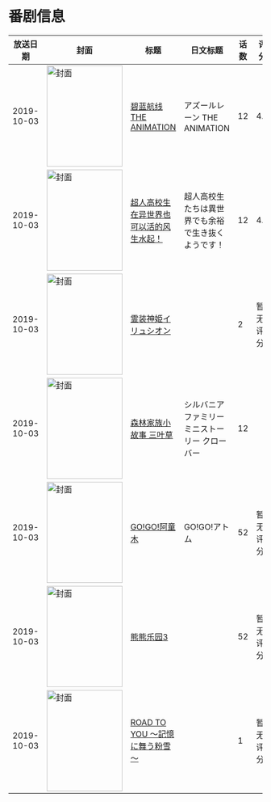 # 番剧信息

|放送日期|封面|标题|日文标题|话数|评分|评分人数|
|---|---|---|---|---|---|---|
|2019-10-03|<img src="//lain.bgm.tv/pic/cover/c/97/2a/260677_P5Z3f.jpg" alt="封面" style="width:150px;height:200px;object-fit:cover;">|[碧蓝航线 THE ANIMATION](https://bangumi.tv/subject/260677)|アズールレーン THE ANIMATION|12|4.9|2100人评分|
|2019-10-03|<img src="//lain.bgm.tv/pic/cover/c/6a/c3/277399_YYYpv.jpg" alt="封面" style="width:150px;height:200px;object-fit:cover;">|[超人高校生在异世界也可以活的风生水起！](https://bangumi.tv/subject/277399)|超人高校生たちは異世界でも余裕で生き抜くようです！|12|4.0|1993人评分|
|2019-10-03|<img src="/img/no_icon_subject.png" alt="封面" style="width:150px;height:200px;object-fit:cover;">|[霊装神姫イリュシオン](https://bangumi.tv/subject/298337)||2|暂无评分|少于10人评分|
|2019-10-03|<img src="//lain.bgm.tv/pic/cover/c/de/4d/301779_s7529.jpg" alt="封面" style="width:150px;height:200px;object-fit:cover;">|[森林家族小故事 三叶草](https://bangumi.tv/subject/301779)|シルバニアファミリー ミニストーリー クローバー|12|||
|2019-10-03|<img src="//lain.bgm.tv/pic/cover/c/d8/7c/302137_ng7Cl.jpg" alt="封面" style="width:150px;height:200px;object-fit:cover;">|[GO!GO!阿童木](https://bangumi.tv/subject/302137)|GO!GO!アトム|52|暂无评分|少于10人评分|
|2019-10-03|<img src="//lain.bgm.tv/pic/cover/c/50/74/438221_ol9Kk.jpg" alt="封面" style="width:150px;height:200px;object-fit:cover;">|[熊熊乐园3](https://bangumi.tv/subject/438221)||52|暂无评分|少于10人评分|
|2019-10-03|<img src="//lain.bgm.tv/pic/cover/c/d5/00/476802_Yecf0.jpg" alt="封面" style="width:150px;height:200px;object-fit:cover;">|[ROAD TO YOU ～記憶に舞う粉雪～](https://bangumi.tv/subject/476802)||1|暂无评分|少于10人评分|
